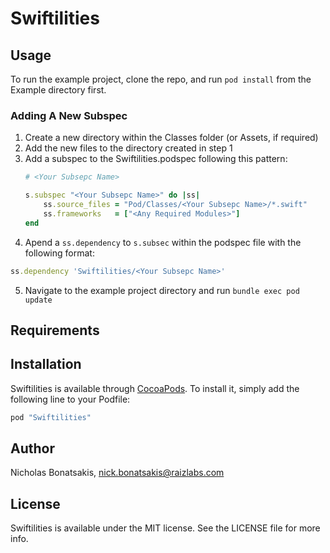 # Swiftilities

## Usage

To run the example project, clone the repo, and run `pod install` from the Example directory first.

### Adding A New Subspec
1. Create a new directory within the Classes folder (or Assets, if required)
2. Add the new files to the directory created in step 1
3. Add a subspec to the Swiftilities.podspec following this pattern:
    ```ruby
    # <Your Subsepc Name>
    
    s.subspec "<Your Subsepc Name>" do |ss|
    	ss.source_files = "Pod/Classes/<Your Subsepc Name>/*.swift"
    	ss.frameworks   = ["<Any Required Modules>"]
    end 
    ```
4. Apend a `ss.dependency` to `s.subsec` within the podspec file with the following format: 
```ruby
ss.dependency 'Swiftilities/<Your Subsepc Name>'
```
5. Navigate to the example project directory and run `bundle exec pod update`

## Requirements

## Installation

Swiftilities is available through [CocoaPods](http://cocoapods.org). To install
it, simply add the following line to your Podfile:

```ruby
pod "Swiftilities"
```

## Author

Nicholas Bonatsakis, nick.bonatsakis@raizlabs.com

## License

Swiftilities is available under the MIT license. See the LICENSE file for more info.
